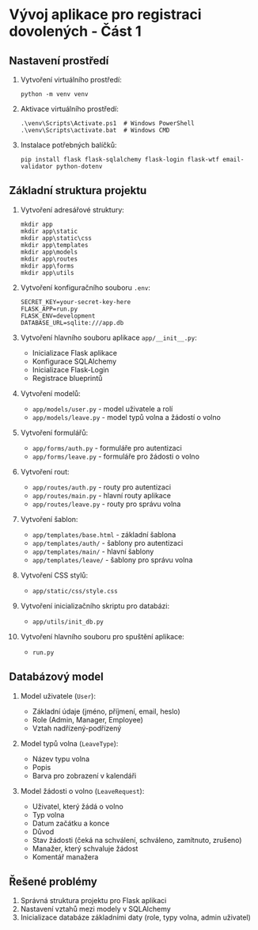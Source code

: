 # Vývoj aplikace pro registraci dovolených - Část 1

## Nastavení prostředí
1. Vytvoření virtuálního prostředí:
   ```
   python -m venv venv
   ```

2. Aktivace virtuálního prostředí:
   ```
   .\venv\Scripts\Activate.ps1  # Windows PowerShell
   .\venv\Scripts\activate.bat  # Windows CMD
   ```

3. Instalace potřebných balíčků:
   ```
   pip install flask flask-sqlalchemy flask-login flask-wtf email-validator python-dotenv
   ```

## Základní struktura projektu
1. Vytvoření adresářové struktury:
   ```
   mkdir app
   mkdir app\static
   mkdir app\static\css
   mkdir app\templates
   mkdir app\models
   mkdir app\routes
   mkdir app\forms
   mkdir app\utils
   ```

2. Vytvoření konfiguračního souboru `.env`:
   ```
   SECRET_KEY=your-secret-key-here
   FLASK_APP=run.py
   FLASK_ENV=development
   DATABASE_URL=sqlite:///app.db
   ```

3. Vytvoření hlavního souboru aplikace `app/__init__.py`:
   - Inicializace Flask aplikace
   - Konfigurace SQLAlchemy
   - Inicializace Flask-Login
   - Registrace blueprintů

4. Vytvoření modelů:
   - `app/models/user.py` - model uživatele a rolí
   - `app/models/leave.py` - model typů volna a žádostí o volno

5. Vytvoření formulářů:
   - `app/forms/auth.py` - formuláře pro autentizaci
   - `app/forms/leave.py` - formuláře pro žádosti o volno

6. Vytvoření rout:
   - `app/routes/auth.py` - routy pro autentizaci
   - `app/routes/main.py` - hlavní routy aplikace
   - `app/routes/leave.py` - routy pro správu volna

7. Vytvoření šablon:
   - `app/templates/base.html` - základní šablona
   - `app/templates/auth/` - šablony pro autentizaci
   - `app/templates/main/` - hlavní šablony
   - `app/templates/leave/` - šablony pro správu volna

8. Vytvoření CSS stylů:
   - `app/static/css/style.css`

9. Vytvoření inicializačního skriptu pro databázi:
   - `app/utils/init_db.py`

10. Vytvoření hlavního souboru pro spuštění aplikace:
    - `run.py`

## Databázový model
1. Model uživatele (`User`):
   - Základní údaje (jméno, příjmení, email, heslo)
   - Role (Admin, Manager, Employee)
   - Vztah nadřízený-podřízený

2. Model typů volna (`LeaveType`):
   - Název typu volna
   - Popis
   - Barva pro zobrazení v kalendáři

3. Model žádosti o volno (`LeaveRequest`):
   - Uživatel, který žádá o volno
   - Typ volna
   - Datum začátku a konce
   - Důvod
   - Stav žádosti (čeká na schválení, schváleno, zamítnuto, zrušeno)
   - Manažer, který schvaluje žádost
   - Komentář manažera

## Řešené problémy
1. Správná struktura projektu pro Flask aplikaci
2. Nastavení vztahů mezi modely v SQLAlchemy
3. Inicializace databáze základními daty (role, typy volna, admin uživatel)
